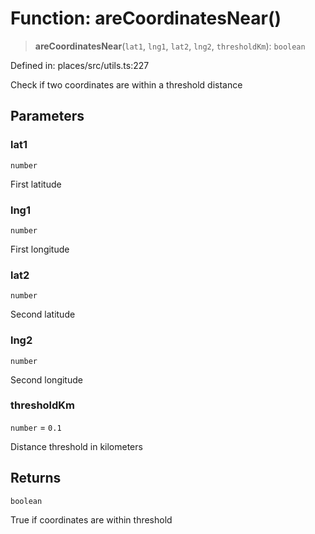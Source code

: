 # Function: areCoordinatesNear()

> **areCoordinatesNear**(`lat1`, `lng1`, `lat2`, `lng2`, `thresholdKm`): `boolean`

Defined in: places/src/utils.ts:227

Check if two coordinates are within a threshold distance

## Parameters

### lat1

`number`

First latitude

### lng1

`number`

First longitude

### lat2

`number`

Second latitude

### lng2

`number`

Second longitude

### thresholdKm

`number` = `0.1`

Distance threshold in kilometers

## Returns

`boolean`

True if coordinates are within threshold
